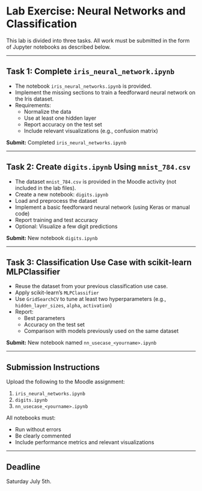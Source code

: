 # Lab Exercise: Neural Networks and Classification

This lab is divided into three tasks. All work must be submitted in the form of Jupyter notebooks as described below.

---

## Task 1: Complete `iris_neural_network.ipynb`

- The notebook `iris_neural_networks.ipynb` is provided.
- Implement the missing sections to train a feedforward neural network on the Iris dataset.
- Requirements:
  - Normalize the data
  - Use at least one hidden layer
  - Report accuracy on the test set
  - Include relevant visualizations (e.g., confusion matrix)

**Submit:** Completed `iris_neural_networks.ipynb`

---

## Task 2: Create `digits.ipynb` Using `mnist_784.csv`

- The dataset `mnist_784.csv` is provided in the Moodle activity (not included in the lab files).
- Create a new notebook: `digits.ipynb`
- Load and preprocess the dataset
- Implement a basic feedforward neural network (using Keras or manual code)
- Report training and test accuracy
- Optional: Visualize a few digit predictions

**Submit:** New notebook `digits.ipynb`

---

## Task 3: Classification Use Case with scikit-learn MLPClassifier

- Reuse the dataset from your previous classification use case.
- Apply scikit-learn’s `MLPClassifier`
- Use `GridSearchCV` to tune at least two hyperparameters (e.g., `hidden_layer_sizes`, `alpha`, `activation`)
- Report:
  - Best parameters
  - Accuracy on the test set
  - Comparison with models previously used on the same dataset

**Submit:** New notebook named `nn_usecase_<yourname>.ipynb`

---

## Submission Instructions

Upload the following to the Moodle assignment:

1. `iris_neural_networks.ipynb`
2. `digits.ipynb`
3. `nn_usecase_<yourname>.ipynb`

All notebooks must:
- Run without errors
- Be clearly commented
- Include performance metrics and relevant visualizations

---

## Deadline

Saturday July 5th.
